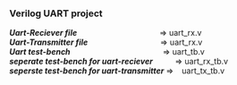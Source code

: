 ### Verilog UART project
  ***Uart-Reciever file*** &emsp; &emsp; &emsp; &emsp; &emsp; &emsp; &emsp; &emsp; => uart_rx.v <br/>
  ***Uart-Transmitter file*** &emsp; &emsp; &emsp; &emsp; &emsp; &emsp; &emsp; => uart_rx.v <br/>
  ***Uart test-bench*** &emsp; &emsp; &emsp; &emsp; &emsp; &emsp; &emsp; &emsp; &emsp; => uart_tb.v <br/>
  ***seperate test-bench for uart-reciever*** &emsp; &emsp; => uart_rx_tb.v <br/>
  ***seperste test-bench for uart-transmitter*** => &ensp; uart_tx_tb.v
